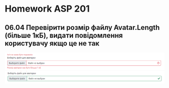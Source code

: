 # Homework ASP 201
## 06.04 Перевірити розмір файлу Avatar.Length (більше 1кБ), видати повідомлення користувачу якщо це не так
![alt text](https://github.com/dsgnrr/ASP-201/blob/master/ASP%20201/Homework/hw5/dz1.png)
![alt text](https://github.com/dsgnrr/ASP-201/blob/master/ASP%20201/Homework/hw5/dz2.png)
